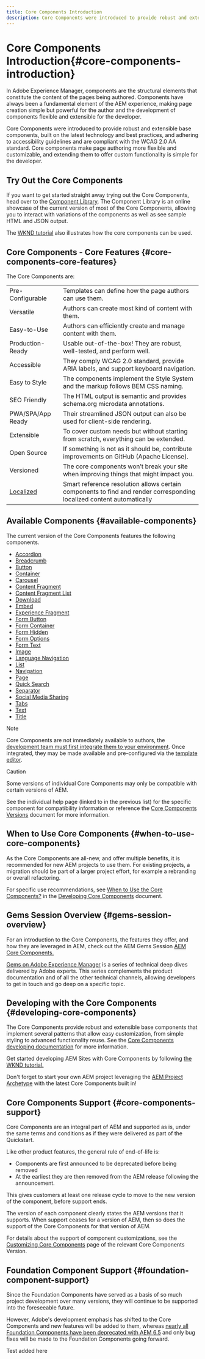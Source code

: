 ```yaml
---
title: Core Components Introduction
description: Core Components were introduced to provide robust and extensible base components, built on the latest technology and best practices. 
---
```


# Core Components Introduction{#core-components-introduction}

In Adobe Experience Manager, components are the structural elements that constitute the content of the pages being authored. Components have always been a fundamental element of the AEM experience, making page creation simple but powerful for the author and the development of components flexible and extensible for the developer.

Core Components were introduced to provide robust and extensible base components, built on the latest technology and best practices, and adhering to accessibility guidelines and are compliant with the WCAG 2.0 AA standard. Core components make page authoring more flexible and customizable, and extending them to offer custom functionality is simple for the developer.

## Try Out the Core Components

If you want to get started straight away trying out the Core Components, head over to the [Component Library](https://adobe.com/go/aem_cmp_library). The Component Library is an online showcase of the current version of most of the Core Components, allowing you to interact with variations of the components as well as see sample HTML and JSON output.

The [WKND tutorial](https://docs.adobe.com/content/help/en/experience-manager-learn/getting-started-wknd-tutorial-develop/overview.html) also illustrates how the core components can be used.

## Core Components - Core Features {#core-components-core-features}

The Core Components are:

|||
|--- |--- |
|Pre-Configurable|Templates can define how the page authors can use them.|
|Versatile|Authors can create most kind of content with them.|
|Easy-to-Use|Authors can efficiently create and manage content with them.|
|Production-Ready|Usable out-of-the-box! They are robust, well-tested, and perform well.|
|Accessible|They comply WCAG 2.0 standard, provide ARIA labels, and support keyboard navigation.|
|Easy to Style|The components implement the Style System and the markup follows BEM CSS naming.|
|SEO Friendly|The HTML output is semantic and provides schema.org microdata annotations.|
|PWA/SPA/App Ready|Their streamlined JSON output can also be used for client-side rendering.|
|Extensible|To cover custom needs but without starting from scratch, everything can be extended.|
|Open Source|If something is not as it should be, contribute improvements on GitHub (Apache License).|
|Versioned|The core components won’t break your site when improving things that might impact you.|
|[Localized](get-started/localization.md)|Smart reference resolution allows certain components to find and render corresponding localized content automatically|

## Available Components {#available-components}

The current version of the Core Components features the following components.

* [Accordion](components/accordion.md)
* [Breadcrumb](components/breadcrumb.md)
* [Button](components/button.md)
* [Container](components/container.md)
* [Carousel](components/carousel.md)
* [Content Fragment](components/content-fragment-component.md)
* [Content Fragment List](components/content-fragment-list.md)
* [Download](components/download.md)
* [Embed](components/embed.md)
* [Experience Fragment](components/experience-fragment.md)
* [Form Button](components/forms/form-button.md)
* [Form Container](components/forms/form-container.md)
* [Form Hidden](components/forms/form-hidden.md)
* [Form Options](components/forms/form-options.md)
* [Form Text](components/forms/form-text.md)
* [Image](components/image.md)
* [Language Navigation](components/language-navigation.md)
* [List](components/list.md)
* [Navigation](components/navigation.md)
* [Page](components/page.md)
* [Quick Search](components/quick-search.md)
* [Separator](components/separator.md)
* [Social Media Sharing](components/sharing.md)
* [Tabs](components/tabs.md)
* [Text](components/text.md)
* [Title](components/title.md)

>[!NOTE]
>
>Core Components are not immediately available to authors, the [development team must first integrate them to your environment](get-started/using.md). Once integrated, they may be made available and pre-configured via the [template editor](https://docs.adobe.com/content/help/en/experience-manager-cloud-service/sites/authoring/features/templates.html).

>[!CAUTION]
>
>Some versions of individual Core Components may only be compatible with certain versions of AEM.
>
>See the individual help page (linked to in the previous list) for the specific component for compatibility information or reference the [Core Components Versions](versions.md) document for more information.

## When to Use Core Components {#when-to-use-core-components}

As the Core Components are all-new, and offer multiple benefits, it is recommended for new AEM projects to use them. For existing projects, a migration should be part of a larger project effort, for example a rebranding or overall refactoring.

For specific use recommendations, see [When to Use the Core Components?](developing/overview.md#when-to-use-the-core-components) in the [Developing Core Components](developing/overview.md) document.

## Gems Session Overview {#gems-session-overview}

For an introduction to the Core Components, the features they offer, and how they are leveraged in AEM, check out the AEM Gems Session [AEM Core Components.](https://helpx.adobe.com/experience-manager/kt/eseminars/gems/AEM-Core-Components.html)

[Gems on Adobe Experience Manager](https://helpx.adobe.com/experience-manager/kt/eseminars/gems/aem-index.html) is a series of technical deep dives delivered by Adobe experts. This series complements the product documentation and of all the other technical channels, allowing developers to get in touch and go deep on a specific topic.

## Developing with the Core Components {#developing-core-components}

The Core Components provide robust and extensible base components that implement several patterns that allow easy customization, from simple styling to advanced functionality reuse. See the [Core Components developing documentation](developing/overview.md) for more information.

Get started developing AEM Sites with Core Components by following [the WKND tutorial.](https://docs.adobe.com/content/help/en/experience-manager-learn/getting-started-wknd-tutorial-develop/overview.html)

Don't forget to start your own AEM project leveraging the [AEM Project Archetype](developing/archetype/overview.md) with the latest Core Components built in!

## Core Components Support {#core-components-support}

Core Components are an integral part of AEM and supported as is, under the same terms and conditions as if they were delivered as part of the Quickstart.

Like other product features, the general rule of end-of-life is:

* Components are first announced to be deprecated before being removed
* At the earliest they are then removed from the AEM release following the announcement.

This gives customers at least one release cycle to move to the new version of the component, before support ends.

The version of each component clearly states the AEM versions that it supports. When support ceases for a version of AEM, then so does the support of the Core Components for that version of AEM.

For details about the support of component customizations, see the [Customizing Core Components](developing/customizing.md) page of the relevant Core Components Version.

## Foundation Component Support {#foundation-component-support}

Since the Foundation Components have served as a basis of so much project development over many versions, they will continue to be supported into the foreseeable future.

However, Adobe's development emphasis has shifted to the Core Components and new features will be added to them, whereas [nearly all Foundation Components have been deprecated with AEM 6.5](https://docs.adobe.com/content/help/en/experience-manager-65/authoring/siteandpage/default-components-foundation.html) and only bug fixes will be made to the Foundation Components going forward.

Test added here
